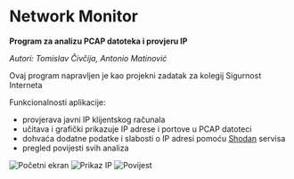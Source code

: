 # Network Monitor

**Program za analizu PCAP datoteka i provjeru IP**

*Autori: Tomislav Čivčija, Antonio Matinović*

Ovaj program napravljen je kao projekni zadatak za kolegij Sigurnost Interneta

Funkcionalnosti aplikacije: 
- provjerava javni IP klijentskog računala
- učitava i grafički prikazuje IP adrese i portove u PCAP datoteci
- dohvaća dodatne podatke i slabosti o IP adresi pomoću [Shodan](https://www.shodan.io/) servisa
- pregled povijesti svih analiza

![Početni ekran](https://i.imgur.com/oRrDzEb.png "Početni ekran")
![Prikaz IP](https://i.imgur.com/gaqUl4J.png "Prikaz IP-eva")
![Povijest](https://i.imgur.com/BgNIgf8.png "Povijest")

